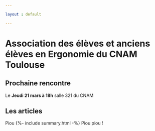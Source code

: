 ```yaml
---

layout : default

---
```




# Association des élèves et anciens élèves en Ergonomie du CNAM Toulouse

## Prochaine rencontre

Le **Jeudi 21 mars à 18h** 
salle 321 du CNAM



## Les articles

Piou
{%- include summary.html -%}
Piou piou !

